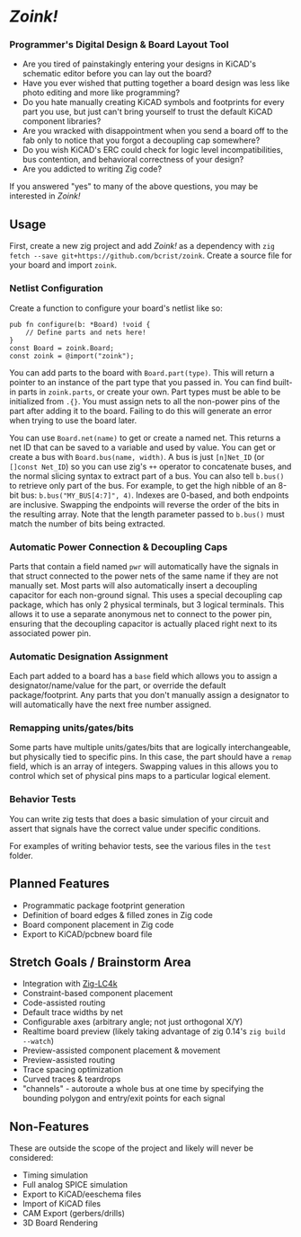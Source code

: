 # _Zoink!_
### Programmer's Digital Design & Board Layout Tool

* Are you tired of painstakingly entering your designs in KiCAD's schematic editor before you can lay out the board?
* Have you ever wished that putting together a board design was less like photo editing and more like programming?
* Do you hate manually creating KiCAD symbols and footprints for every part you use, but just can't bring yourself to trust the default KiCAD component libraries?
* Are you wracked with disappointment when you send a board off to the fab only to notice that you forgot a decoupling cap somewhere?
* Do you wish KiCAD's ERC could check for logic level incompatibilities, bus contention, and behavioral correctness of your design?
* Are you addicted to writing Zig code?

If you answered "yes" to many of the above questions, you may be interested in _Zoink!_

## Usage
First, create a new zig project and add _Zoink!_ as a dependency with `zig fetch --save git+https://github.com/bcrist/zoink`.  Create a source file for your board and import `zoink`.

### Netlist Configuration
Create a function to configure your board's netlist like so:
```zig
pub fn configure(b: *Board) !void {
    // Define parts and nets here!
}
const Board = zoink.Board;
const zoink = @import("zoink");
```
You can add parts to the board with `Board.part(type)`.  This will return a pointer to an instance of the part type that you passed in.  You can find built-in parts in `zoink.parts`, or create your own.  Part types must be able to be initialized from `.{}`.  You must assign nets to all the non-power pins of the part after adding it to the board.  Failing to do this will generate an error when trying to use the board later.

You can use `Board.net(name)` to get or create a named net.  This returns a net ID that can be saved to a variable and used by value.  You can get or create a bus with `Board.bus(name, width)`.  A bus is just `[n]Net_ID` (or `[]const Net_ID`) so you can use zig's `++` operator to concatenate buses, and the normal slicing syntax to extract part of a bus.  You can also tell `b.bus()` to retrieve only part of the bus.  For example, to get the high nibble of an 8-bit bus: `b.bus("MY_BUS[4:7]", 4)`.  Indexes are 0-based, and both endpoints are inclusive.  Swapping the endpoints will reverse the order of the bits in the resulting array.  Note that the length parameter passed to `b.bus()` must match the number of bits being extracted.

### Automatic Power Connection & Decoupling Caps
Parts that contain a field named `pwr` will automatically have the signals in that struct connected to the power nets of the same name if they are not manually set.  Most parts will also automatically insert a decoupling capacitor for each non-ground signal.  This uses a special decoupling cap package, which has only 2 physical terminals, but 3 logical terminals.  This allows it to use a separate anonymous net to connect to the power pin, ensuring that the decoupling capacitor is actually placed right next to its associated power pin.

### Automatic Designation Assignment
Each part added to a board has a `base` field which allows you to assign a designator/name/value for the part, or override the default package/footprint.  Any parts that you don't manually assign a designator to will automatically have the next free number assigned.

### Remapping units/gates/bits
Some parts have multiple units/gates/bits that are logically interchangeable, but physically tied to specific pins.  In this case, the part should have a `remap` field, which is an array of integers.  Swapping values in this allows you to control which set of physical pins maps to a particular logical element.

### Behavior Tests
You can write zig tests that does a basic simulation of your circuit and assert that signals have the correct value under specific conditions.

For examples of writing behavior tests, see the various files in the `test` folder.


## Planned Features
* Programmatic package footprint generation
* Definition of board edges & filled zones in Zig code
* Board component placement in Zig code
* Export to KiCAD/pcbnew board file

## Stretch Goals / Brainstorm Area
* Integration with [Zig-LC4k](https://github.com/bcrist/Zig-LC4k)
* Constraint-based component placement
* Code-assisted routing
* Default trace widths by net
* Configurable axes (arbitrary angle; not just orthogonal X/Y)
* Realtime board preview (likely taking advantage of zig 0.14's `zig build --watch`)
* Preview-assisted component placement & movement
* Preview-assisted routing
* Trace spacing optimization
* Curved traces & teardrops
* "channels" - autoroute a whole bus at one time by specifying the bounding polygon and entry/exit points for each signal

## Non-Features
These are outside the scope of the project and likely will never be considered:
* Timing simulation
* Full analog SPICE simulation
* Export to KiCAD/eeschema files
* Import of KiCAD files
* CAM Export (gerbers/drills)
* 3D Board Rendering
